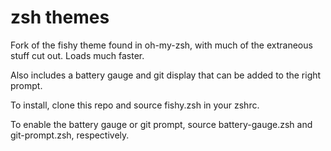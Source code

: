 # zsh themes

Fork of the fishy theme found in oh-my-zsh, with much of the extraneous stuff
cut out. Loads much faster.

Also includes a battery gauge and git display that can be added to the right
prompt.

To install, clone this repo and source fishy.zsh in your zshrc.

To enable the battery gauge or git prompt, source battery-gauge.zsh and
git-prompt.zsh, respectively.
